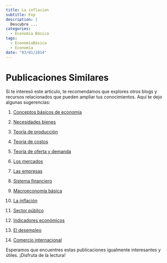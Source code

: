 ```yaml
---
title: La inflacion
subtitle: Exp
description: |
  Descubre ...
categories:
  - Economía Básica
tags:
  - EconomíaBásica
  - Economía
date: "03/01/2014"
---
```



# Publicaciones Similares

Si te interesó este artículo, te recomendamos que explores otros blogs y recursos relacionados que pueden ampliar tus conocimientos. Aquí te dejo algunas sugerencias:

1.  [Conceptos básicos de economía](../2014-01-01-01-conceptos-basicos-de-economia/index.qmd)

2.  [Necesidades bienes](../2014-01-07-02-necesidades-bienes/index.qmd)

3.  [Teoría de producción](../2014-01-14-03-teoria-produccion/index.qmd)

4.  [Teoría de costos](../2014-01-21-04-teoria-costos/index.qmd)

5.  [Teoría de oferta y demanda](../2014-01-28-05-teoria-oferta-demanda/index.qmd)

6.  [Los mercados](../2014-02-04-06-mercados/index.qmd)

7.  [Las empresas](../2014-02-11-07-empresas/index.qmd)

8.  [Sistema financiero](../2014-02-18-08-sistema-financiero/index.qmd)

9.  [Macroeconomía básica](../2014-02-25-09-macroeconomia-basica/index.qmd)

10. [La inflación](../2014-03-01-10-inflacion/index.qmd)

11. [Sector público](../2014-03-08-11-sector-publico/index.qmd)

12. [Indicadores económicos](../2014-03-15-12-indicadores-economicos/index.qmd)

13. [El desempleo](../2014-03-22-13-desempleo/index.qmd)

14. [Comercio internacional](../2014-03-29-14-comercio-internacional/index.qmd)

Esperamos que encuentres estas publicaciones igualmente interesantes y útiles. ¡Disfruta de la lectura!

